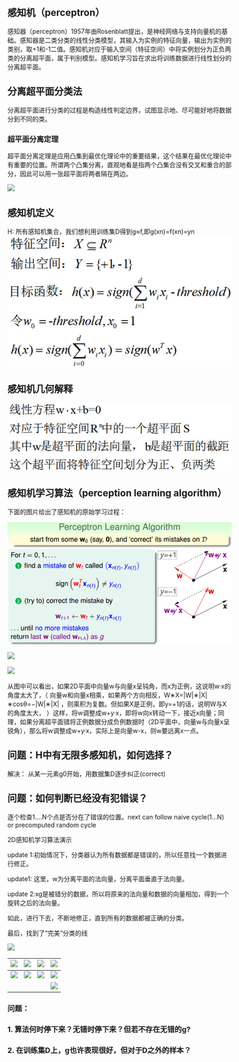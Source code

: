 ## 感知机（perceptron）

感知器（perceptron）1957年由Rosenblatt提出，是神经网络与支持向量机的基础。感知器是二类分类的线性分类模型，其输入为实例的特征向量，输出为实例的类别，取+1和-1二值。感知机对应于输入空间（特征空间）中将实例划分为正负两类的分离超平面，属于判别模型。感知机学习旨在求出将训练数据进行线性划分的分离超平面。

## 分离超平面分类法

分离超平面进行分类的过程是构造线性判定边界，试图显示地、尽可能好地将数据分到不同的类。

### 超平面分离定理

超平面分离定理是应用凸集到最优化理论中的重要结果，这个结果在最优化理论中有重要的位置。所谓两个凸集分离，直观地看是指两个凸集合没有交叉和重合的部分，因此可以用一张超平面将两者隔在两边。

![](http://oru20ofqk.bkt.clouddn.com/hyperplane.png)

## 感知机定义

H: 所有感知机集合，我们想利用训练集D得到g≈f,即g\(xn\)=f\(xn\)=yn  
![](./assets/pla_defination.jpg)

## 感知机几何解释

![](./assets/pla几何解释.jpg)

## 感知机学习算法（perception learning algorithm）

下面的图片给出了感知机的原始学习过程：

![](./assets/pla_process.jpg)

![](./assets/图19.PNG)

![](./assets/图21.PNG)

从图中可以看出，如果2D平面中向量w与向量x呈钝角，而x为正例，这说明w·x的角度太大了，（ 向量w和向量x相乘，如果两个方向相反，W∗X=\|W\|∗\|X\|∗cosθ=−\|W\|∗\|X\| ，则乘积为复数。但如果X是正例，即y=+1的话，说明W与X的角度太大， ）这样，将w调整成w+y·x，即将w向x转动一下，接近x向量；同理，如果分离超平面错将正例数据分成负例数据时（2D平面中，向量w与向量x呈锐角），那么将w调整成w+y·x，实际上是向量w-x，则w要远离x一点。

## 问题：H中有无限多感知机，如何选择？

解决： 从某一元素g0开始，用数据集D逐步纠正\(correct\)

## 问题：如何判断已经没有犯错误？

逐个检查1....N个点是否分在了错误的位置。next can follow naive cycle\(1...N\) or precomputed random cycle

2D感知机学习算法演示

update 1:初始情况下，分类器认为所有数据都是错误的，所以任意找一个数据进行修正。

update1: 这里，w为分离平面的法向量，分离平面垂直于法向量。

update 2:xg是被错分的数据，所以将原来的法向量和数据的向量相加，得到一个旋转之后的法向量。

如此，进行下去，不断地修正，直到所有的数据都被正确的分类。

最后，找到了“完美”分类的线

![](assets/图20.PNG)

| ![](assets/图10.PNG) | ![](assets/图11.PNG) | ![](assets/图12.PNG) | ![](assets/图13.PNG) |
| --- | --- | --- | --- |
| ![](assets/图14.PNG) | ![](assets/图15.PNG) | ![](assets/图16.PNG) | ![](assets/图17.PNG) |
|  |  |  | ![](assets/图18.PNG) |

### 问题：

### 1. 算法何时停下来？无错时停下来？但若不存在无错的g?

### 2. 在训练集D上，g也许表现很好，但对于D之外的样本？



​          




